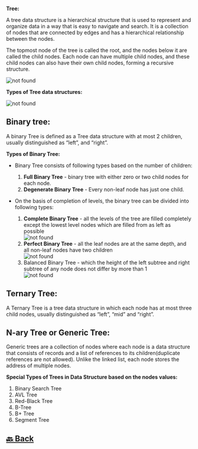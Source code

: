 **Tree:**

A tree data structure is a hierarchical structure that is used to represent and organize data in a way that is easy to navigate and search. It is a collection of nodes that are connected by edges and has a hierarchical relationship between the nodes.

The topmost node of the tree is called the root, and the nodes below it are called the child nodes. Each node can have multiple child nodes, and these child nodes can also have their own child nodes, forming a recursive structure.

<img src="https://media.geeksforgeeks.org/wp-content/uploads/20221124153129/Treedatastructure.png" alt="not found">

**Types of Tree data structures:**

<img src="https://media.geeksforgeeks.org/wp-content/uploads/20230111154258/typoes1-768.png" alt="not found">

<h2>Binary tree:</h2>

A binary Tree is defined as a Tree data structure with at most 2 children, usually distinguished as “left”, and “right”.

**Types of Binary Tree:**

- Binary Tree consists of following types based on the  number of children: </br>
    1. **Full Binary Tree** - binary tree with either zero or two child nodes for each node. </br>
    2. **Degenerate Binary Tree** - Every non-leaf node has just one child. </br>

- On the basis of completion of levels, the binary tree can be divided into following types: </br>
    1. **Complete Binary Tree** - all the levels of the tree are filled completely except the lowest level nodes which are filled from as left as possible </br>
        <img src="https://media.geeksforgeeks.org/wp-content/uploads/20220414154428/complete-200x132.jpg" alt="not found">
    2. **Perfect Binary Tree** - all the leaf nodes are at the same depth, and all non-leaf nodes have two children </br>
        <img src="https://media.geeksforgeeks.org/wp-content/uploads/20220630154756/img2.jpg" alt="not found">
    3. Balanced Binary Tree - which the height of the left subtree and right subtree of any node does not differ by more than 1 </br>
        <img src="https://media.geeksforgeeks.org/wp-content/uploads/tree.jpg" alt="not found">

<h2>Ternary Tree:</h2>

A Ternary Tree is a tree data structure in which each node has at most three child nodes, usually distinguished as “left”, “mid” and “right”.

<h2>N-ary Tree or Generic Tree:</h2>

Generic trees are a collection of nodes where each node is a data structure that consists of records and a list of references to its children(duplicate references are not allowed). Unlike the linked list, each node stores the address of multiple nodes.

**Special Types of Trees in Data Structure based on the nodes values:**

1. Binary Search Tree </br>
2. AVL Tree </br>
3. Red-Black Tree </br>
4. B-Tree </br>
5. B+ Tree </br>
6. Segment Tree </br>






<h2><a href="https://github.com/sanjay9616/data-structure-and-alogrithms/blob/master/README.md"> 🔙 Back</a></h2>